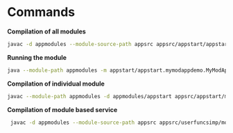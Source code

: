 # Commands

**Compilation of all modules**
```bash
javac -d appmodules --module-source-path appsrc appsrc/appstart/appstart/mymodappdemo/MyModAppDemo.java
```

**Running the module**
```bash
java --module-path appmodules -m appstart/appstart.mymodappdemo.MyModAppDemo
```

**Compilation of individual module**
```bash
javac --module-path appmodules -d appmodules/appstart appsrc/appstart/module-info.java  appsrc /appstart/appstart/mymodappdemo/MyModAppDemo.java
```

**Compilation of module based service**
```bash
 javac -d appmodules --module-source-path appsrc appsrc/userfuncsimp/module-info.java appsrc/appstart/appstart/mymodappdemo/MyModAppDemo.java
```